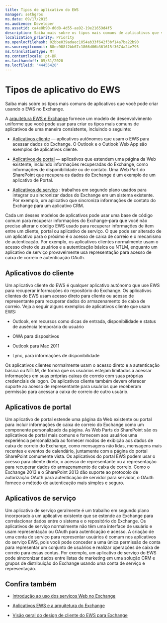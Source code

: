 ```yaml
---
title: Tipos de aplicativo do EWS
manager: sethgros
ms.date: 09/17/2015
ms.audience: Developer
ms.assetid: ca4e8b90-d0d8-4d55-aa92-19e21659d4f5
description: Saiba mais sobre os tipos mais comuns de aplicativos que você pode criar usando o EWS no Exchange.
localization_priority: Priority
ms.openlocfilehash: 02bbe039adaec1054ab33f642f3bf14a7ba22b90
ms.sourcegitcommit: 88ec988f2bb67c1866d06b361615f3674a24e795
ms.translationtype: MT
ms.contentlocale: pt-BR
ms.lasthandoff: 05/31/2020
ms.locfileid: "44455426"
---
```

# <a name="ews-application-types"></a>Tipos de aplicativo do EWS

Saiba mais sobre os tipos mais comuns de aplicativos que você pode criar usando o EWS no Exchange.
  
A [arquitetura EWS e Exchange](ews-applications-and-the-exchange-architecture.md) fornece um modelo de desenvolvimento uniforme que você pode usar para criar os tipos mais comuns de aplicativos de uma maneira consistente, incluindo o seguinte: 
  
- [Aplicativos cliente](#bk_clientapps) — aplicativos autônomos que usam o EWS para acessar dados do Exchange. O Outlook e o Outlook Web App são exemplos de aplicativos cliente. 
    
- [Aplicativos de portal](#bk_portalapps) — aplicativos que estendem uma página da Web existente, incluindo informações recuperadas do Exchange, como informações de disponibilidade ou de contato. Uma Web Part do SharePoint que recupera os dados do Exchange é um exemplo de um aplicativo de Portal. 
    
- [Aplicativos de serviço](#bk_serviceapps) : trabalhos em segundo plano usados para integrar ou sincronizar dados do Exchange em um sistema existente. Por exemplo, um aplicativo que sincroniza informações de contato do Exchange para um aplicativo CRM. 
    
Cada um desses modelos de aplicativos pode usar uma base de código comum para recuperar informações do Exchange-para que você não precise alterar o código EWS usado para recuperar informações de item entre um cliente, portal ou aplicativo de serviço. O que pode ser alterado de um aplicativo para o próximo é o acesso de caixa de correio e o mecanismo de autenticação. Por exemplo, os aplicativos clientes normalmente usam o acesso direto de usuários e a autenticação básica ou NTLM, enquanto um aplicativo de serviço provavelmente usa representação para acesso de caixa de correio e autenticação OAuth.
  
## <a name="client-applications"></a>Aplicativos do cliente
<a name="bk_clientapps"> </a>

Um aplicativo cliente do EWS é qualquer aplicativo autônomo que use EWS para recuperar informações do repositório do Exchange. Os aplicativos clientes do EWS usam acesso direto para cliente ou acesso de representante para recuperar dados do armazenamento de caixa de correio. Veja a seguir alguns exemplos de aplicativos cliente que usam EWS:
  
- Outlook, em recursos como dicas de entrada, disponibilidade e status de ausência temporária do usuário
    
- OWA para dispositivos
    
- Outlook para Mac 2011
    
- Lync, para informações de disponibilidade
    
Os aplicativos clientes normalmente usam o acesso direto e a autenticação básica ou NTLM, de forma que os usuários estejam limitados a acessar informações em suas próprias caixas de correio com suas próprias credenciais de logon. Os aplicativos cliente também devem oferecer suporte ao acesso de representante para usuários que receberam permissão para acessar a caixa de correio de outro usuário.
  
## <a name="portal-applications"></a>Aplicativos de portal
<a name="bk_portalapps"> </a>

Um aplicativo de portal estende uma página da Web existente ou portal para incluir informações de caixa de correio do Exchange como um componente personalizado da página. As Web Parts do SharePoint são os aplicativos de portal mais comuns e fornecem aos usuários uma experiência personalizada ao fornecer modos de exibição aos dados de caixa de correio do Exchange, como mensagens não lidas, mensagens mais recentes e eventos de calendário, juntamente com a página do portal SharePoint comumente vista. Os aplicativos do portal EWS podem usar o acesso para cliente direto, o acesso de representante ou a representação para recuperar dados do armazenamento de caixa de correio. Como o Exchange 2013 e o SharePoint 2013 dão suporte ao protocolo de autorização OAuth para autenticação de servidor para servidor, o OAuth fornece o método de autenticação mais simples e seguro.
  
## <a name="service-applications"></a>Aplicativos de serviço
<a name="bk_serviceapps"> </a>

Um aplicativo de serviço geralmente é um trabalho em segundo plano incorporado a um aplicativo existente que se estende ao Exchange para correlacionar dados entre o sistema e o repositório do Exchange. Os aplicativos de serviço normalmente não têm uma interface de usuário e usam representação ou OAuth para autenticação e acesso. A criação de uma conta de serviço para representar usuários é comum nos aplicativos do serviço EWS, pois você pode conceder a uma única permissão de conta para representar um conjunto de usuários e realizar operações de caixa de correio para essas contas. Por exemplo, um aplicativo de serviço do EWS pode sincronizar dados entre listas de marketing em uma solução CRM e grupos de distribuição do Exchange usando uma conta de serviço e representação.
  
## <a name="see-also"></a>Confira também


- [Introdução ao uso dos serviços Web no Exchange](start-using-web-services-in-exchange.md)
    
- [Aplicativos EWS e a arquitetura do Exchange](ews-applications-and-the-exchange-architecture.md)
    
- [Visão geral do design de cliente do EWS para Exchange](ews-client-design-overview-for-exchange.md)
    

